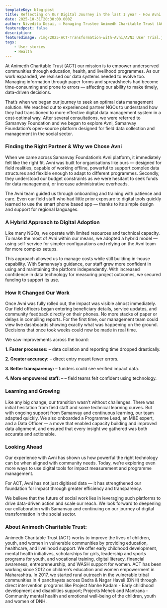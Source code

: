 ```yaml
---
templateKey: blog-post
title: Reflecting on Our Digital Journey in the last 1 year - How Avni Helped Us Transform Field Data at Animedh Charitable Trust
date: 2025-10-31T20:30:00.000Z
author: Nivedita Desai, – Managing Trustee Animedh Charitable Trust (ACT)
featuredpost: false
description: 
featuredimage: /img/2025-ACT-Transformation-with-Avni/AVNI User Trial.jpeg
tags:
    - User stories
    - Health
---
```


At Animedh Charitable Trust (ACT) our mission is to empower underserved communities through education, health, and livelihood programmes. As our work expanded, we realised our data systems needed to evolve too.
Managing information through paper forms and spreadsheets had become time-consuming and prone to errors — affecting our ability to make timely, data-driven decisions.

That’s when we began our journey to seek an optimal data management solution. We reached out to experienced partner NGOs  to understand how they had transitioned to more effective digital data management system in a cost-optimal way.
After several consultations, we were referred to Samanvay Foundation and we began to explore Avni, Samanvay Foundation’s open-source platform designed for field data collection and management in the social sector.

### Finding the Right Partner & Why we Chose Avni

When we came across Samanvay Foundation’s Avni platform, it immediately felt like the right fit.
Avni was built for organisations like ours — designed for field realities, capable of working offline, powerful to support complex data structures and flexible enough to adapt to different programmes.
Secondly, they understood our budget constraints as we were hesitant to seek funds for data management, or increase administrative overheads.

The Avni team guided us through onboarding and training with patience and care. Even our field staff who had little prior exposure to digital tools quickly learned to use the smart phone based app — thanks to its simple design and support for regional languages.

### A Hybrid Approach to Digital Adoption

Like many NGOs, we operate with limited resources and technical capacity. To make the most of Avni within our means, we adopted a hybrid model — using self-service for simpler configurations and relying on the Avni team for more complex setups.

This approach allowed us to manage costs while still building in-house capability. With Samanvay’s guidance, our staff grew more confident in using and maintaining the platform independently.
With increased confidence in data technology for measuring project outcomes, we secured funding to support its use.

### How It Changed Our Work

Once Avni was fully rolled out, the impact was visible almost immediately. Our field officers began entering beneficiary details, service updates, and community feedback directly on their phones.
No more stacks of paper or delays in compiling reports.
For the first time, our management team could view live dashboards showing exactly what was happening on the ground.
Decisions that once took weeks could now be made in real time.

We saw improvements across the board:

**1. Faster processes:** – data collation and reporting time dropped drastically.


**2. Greater accuracy:** – direct entry meant fewer errors.

**3. Better transparency:** – funders could see verified impact data.

**4. More empowered staff:** – – field teams felt confident using technology.

### Learning and Growing

Like any big change, our transition wasn’t without challenges. There was initial hesitation from field staff and some technical learning curves.
But with ongoing support from Samanvay and continuous learning, our team adapted quickly.
We also onboarded a Programme Lead, an M&E expert, and a Data Officer — a move that enabled capacity building and improved data alignment, and ensured that every insight we gathered was both accurate and actionable.

### Looking Ahead

Our experience with Avni has shown us how powerful the right technology can be when aligned with community needs. Today, we’re exploring even more ways to use digital tools for impact measurement and programme management.

For ACT, Avni has not just digitised data — it has strengthened our foundation for impact through greater efficiency and transparency.

We believe that the future of social work lies in leveraging such platforms to drive data-driven action and scale our reach.
We look forward to deepening our collaboration with Samanvay and continuing on our journey of digital transformation in the social sector.

### About Animedh Charitable Trust:

Animedh Charitable Trust (ACT) works to improve the lives of children, youth, and women in vulnerable communities by providing education, healthcare, and livelihood support.
We offer early childhood development, mental health initiatives, scholarships for girls, leadership and sports programs for youth, and vocational training, digital literacy, financial awareness, entrepreneurship, and WASH support for women.
ACT has been working since 2012 on children’s education and women empowerment in Maharashtra.
In 2017, we started rural outreach in the vulnerable tribal communities in 4 panchayats across Dadra & Nagar Haveli (DNH) through direct intervention programs like Project Nanhe Kadam - Early childhood development and disabilities support; Projects Mehek and Mantrana - Community mental health and emotional well-being of the children, youth and women of DNH.

<br><br>
